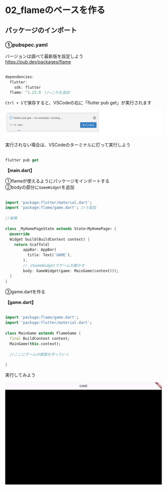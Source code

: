 # **02_flameのベースを作る**

## **パッケージのインポート**

### **①pubspec.yaml**

バージョンは調べて最新版を設定しよう  
https://pub.dev/packages/flame

```dart

dependencies:
  flutter:
    sdk: flutter
  flame: ^1.23.0　//←これを追加

```

`Ctrl + S`で保存すると、VSCodeの右に「flutter pub get」が実行されます  

![base](img/02_flame1-1.png)

実行されない場合は、VSCodeのターミナルに打って実行しよう

```dart

flutter pub get

```

**【main.dart】**

①flameが使えるようにパッケージをインポートする  
②bodyの部分に`GameWidget`を追加

```dart

import 'package:flutter/material.dart';
import 'package:flame/game.dart'; //①追加

//省略

class _MyHomePageState extends State<MyHomePage> {
  @override
  Widget build(BuildContext context) {
    return Scaffold(
        appBar: AppBar(
          title: Text('GAME'),
        ),
        // ②GameWidgetでゲームを動かす
        body: GameWidget(game: MainGame(context)));
  }
}

```

③game.dartを作る

**【game.dart】**

```dart

import 'package:flame/game.dart';
import 'package:flutter/material.dart';

class MainGame extends FlameGame {
  final BuildContext context;
  MainGame(this.context);
  
  //ここにゲームの画面を作っていく

}


```

実行してみよう

![base](img/02_flame1-2.png)